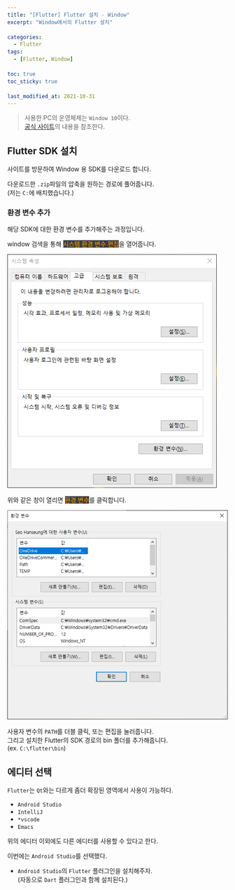 ```yaml
---
title: "[Flutter] Flutter 설치 - Window"
excerpt: "Window에서의 Flutter 설치"

categories:
  - Flutter
tags:
  - [Flutter, Window]

toc: true
toc_sticky: true

last_modified_at: 2021-10-31
---
```


> 사용한 PC의 운영체제는 `Window 10`이다.   
> [공식 사이트](https://flutter.dev/docs/get-started/install/windows)의 내용을 참조한다.

## Flutter SDK 설치

사이트를 방문하여 Window 용 SDK를 다운로드 합니다.

다운로드한 `.zip`파일의 압축을 원하는 경로에 풀어줍니다.   
(저는 `C:`에 배치했습니다.)

### 환경 변수 추가

해당 SDK에 대한 환경 변수를 추가해주는 과정입니다.

window 검색을 통해 <mark style="background-color: #3e3e3e; color: orange;">시스템 환경 변수 편집</mark>을 열어줍니다.

![](/images/flutter-image/window_system_setting.png)


위와 같은 창이 열리면 <mark style="background-color: #3e3e3e; color: orange;">환경 변수</mark>를 클릭합니다.

![](/images/flutter-image/window_system_setting2.png)

사용자 변수의 `PATH`를 더블 클릭, 또는 편집을 눌러줍니다.   
그리고 설치한 Flutter의 SDK 경로의 bin 폴더를 추가해줍니다.   
(ex. `C:\flutter\bin`)

## 에디터 선택

`Flutter`는 `Qt`와는 다르게 좀더 확장된 영역에서 사용이 가능하다.

* `Android Studio`
* `IntelliJ`
* `*vscode`
* `Emacs`

위의 에디터 이외에도 다른 에디터를 사용할 수 있다고 한다.

이번에는 `Android Studio`를 선택했다.   

* `Android Studio`의 `Flutter` 플러그인을 설치해주자.   
(자동으로 `Dart` 플러그인과 함께 설치된다.)